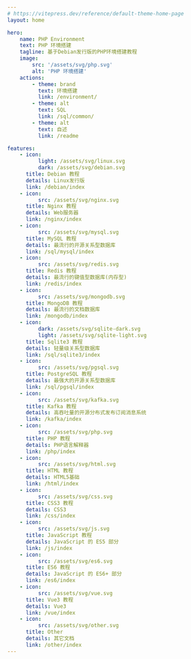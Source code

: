```yaml
---
# https://vitepress.dev/reference/default-theme-home-page
layout: home

hero:
    name: PHP Environment
    text: PHP 环境搭建
    tagline: 基于Debian发行版的PHP环境搭建教程
    image:
        src: '/assets/svg/php.svg'
        alt: 'PHP 环境搭建'
    actions:
        - theme: brand
          text: 环境搭建
          link: /environment/
        - theme: alt
          text: SQL
          link: /sql/common/
        - theme: alt
          text: 自述
          link: /readme

features:
    - icon:
          light: /assets/svg/linux.svg
          dark: /assets/svg/debian.svg
      title: Debian 教程
      details: Linux发行版
      link: /debian/index
    - icon:
          src: /assets/svg/nginx.svg
      title: Nginx 教程
      details: Web服务器
      link: /nginx/index
    - icon:
          src: /assets/svg/mysql.svg
      title: MySQL 教程
      details: 最流行的开源关系型数据库
      link: /sql/mysql/index
    - icon:
          src: /assets/svg/redis.svg
      title: Redis 教程
      details: 最流行的键值型数据库(内存型)
      link: /redis/index
    - icon:
          src: /assets/svg/mongodb.svg
      title: MongoDB 教程
      details: 最流行的文档数据库
      link: /mongodb/index
    - icon:
          dark: /assets/svg/sqlite-dark.svg
          light: /assets/svg/sqlite-light.svg
      title: Sqlite3 教程
      details: 轻量级关系型数据库
      link: /sql/sqlite3/index
    - icon:
          src: /assets/svg/pgsql.svg
      title: PostgreSQL 教程
      details: 最强大的开源关系型数据库
      link: /sql/pgsql/index
    - icon:
          src: /assets/svg/kafka.svg
      title: Kafka 教程
      details: 高吞吐量的开源分布式发布订阅消息系统
      link: /kafka/index
    - icon:
          src: /assets/svg/php.svg
      title: PHP 教程
      details: PHP语言解释器
      link: /php/index
    - icon:
          src: /assets/svg/html.svg
      title: HTML 教程
      details: HTML5基础
      link: /html/index
    - icon:
          src: /assets/svg/css.svg
      title: CSS3 教程
      details: CSS3
      link: /css/index
    - icon:
          src: /assets/svg/js.svg
      title: JavaScript 教程
      details: JavaScript 的 ES5 部分
      link: /js/index
    - icon:
          src: /assets/svg/es6.svg
      title: ES6 教程
      details: JavaScript 的 ES6+ 部分
      link: /es6/index
    - icon:
          src: /assets/svg/vue.svg
      title: Vue3 教程
      details: Vue3
      link: /vue/index
    - icon:
          src: /assets/svg/other.svg
      title: Other
      details: 其它文档
      link: /other/index
---
```

